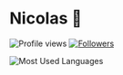 # Nicolas 🌵

![Profile views](https://komarev.com/ghpvc/?username=nicolasloi&style=flat&color=brightgreen)
[![Followers](https://img.shields.io/github/followers/nicolasloi?style=social)](https://github.com/nicolasloi?tab=followers)

<img src="https://github-readme-stats.vercel.app/api/top-langs/?username=nicolasloi&layout=compact&theme=default" alt="Most Used Languages" />
